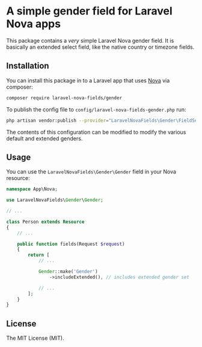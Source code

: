 # A simple gender field for Laravel Nova apps

This package contains a *very* simple Laravel Nova gender field. It is basically an extended select field, like the native country or timezone fields.

## Installation

You can install this package in to a Laravel app that uses [Nova](https://nova.laravel.com) via composer:

```bash
composer require laravel-nova-fields/gender
```

To publish the config file to `config/laravel-nova-fields-gender.php` run:

```bash
php artisan vendor:publish --provider="LaravelNovaFields\Gender\FieldServiceProvider"
```

The contents of this configuration can be modified to modify the various default and extended genders.

## Usage

You can use the `LaravelNovaFields\Gender\Gender` field in your Nova resource:

```php
namespace App\Nova;

use LaravelNovaFields\Gender\Gender;

// ...

class Person extends Resource
{
    // ...

    public function fields(Request $request)
    {
        return [
            // ...

            Gender::make('Gender')
                ->includeExtended(), // includes extended gender set

            // ...
        ];
    }
}
```

## License

The MIT License (MIT).
